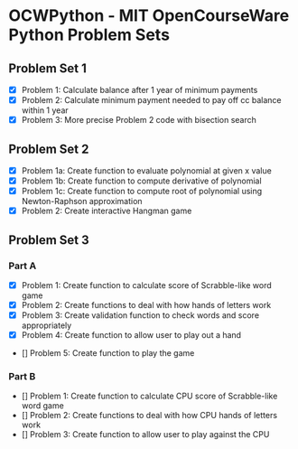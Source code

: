 # OCWPython - MIT OpenCourseWare Python Problem Sets

## Problem Set 1
- [x] Problem 1: Calculate balance after 1 year of minimum payments
- [x] Problem 2: Calculate minimum payment needed to pay off cc balance within 1 year
- [x] Problem 3: More precise Problem 2 code with bisection search

## Problem Set 2
- [x] Problem 1a: Create function to evaluate polynomial at given x value
- [x] Problem 1b: Create function to compute derivative of polynomial
- [x] Problem 1c: Create function to compute root of polynomial using Newton-Raphson approximation
- [x] Problem 2: Create interactive Hangman game

## Problem Set 3
### Part A
- [x] Problem 1: Create function to calculate score of Scrabble-like word game
- [x] Problem 2: Create functions to deal with how hands of letters work
- [x] Problem 3: Create validation function to check words and score appropriately
- [x] Problem 4: Create function to allow user to play out a hand
- [] Problem 5: Create function to play the game
### Part B
- [] Problem 1: Create function to calculate CPU  score of Scrabble-like word game
- [] Problem 2: Create functions to deal with how CPU hands of letters work
- [] Problem 3: Create function to allow user to play against the CPU